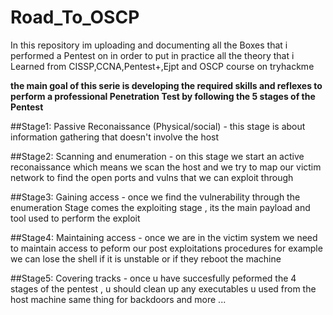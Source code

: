 # Road_To_OSCP

In this repository im uploading and documenting all the Boxes that i performed a Pentest on in order to put in 
practice all the theory that i Learned from CISSP,CCNA,Pentest+,Ejpt and OSCP course on tryhackme 

**the main goal of this serie is developing the required skills and reflexes to perform a professional Penetration 
Test by following the 5 stages of the Pentest**

##Stage1: Passive Reconaissance (Physical/social)
       - this stage is about information gathering that doesn't involve the host 

##Stage2: Scanning and enumeration 
       - on this stage we start an active reconaissance which means we scan the host and we try to map our victim network 
       to find the open ports and vulns that we can exploit through 
       
##Stage3: Gaining access
       - once we find the vulnerability through the enumeration Stage comes the exploiting stage , its the main payload and tool
       used to perform the exploit 

##Stage4: Maintaining access
       - once we are in the victim system we need to maintain access to peform our post exploitations procedures 
       for example we can lose the shell if it is unstable or if they reboot the machine 
       
##Stage5: Covering tracks
       - once u have succesfully peformed the 4 stages of the pentest , u should clean up any executables u used from 
       the host machine same thing for backdoors and more ...
